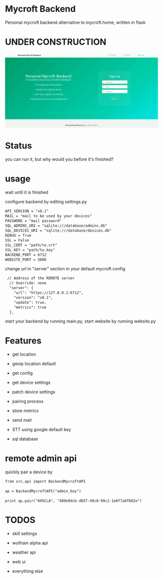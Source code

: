 # Mycroft Backend

Personal mycroft backend alternative to mycroft.home, written in flask

# UNDER CONSTRUCTION

![](media/personalbackend.jpg)

# Status

you can run it, but why would you before it's finished?

# usage


wait until it is finished


configure backend by editing settings.py

    API_VERSION = "v0.1"
    MAIL = "mail to be used by your devices"
    PASSWORD = "mail password"
    SQL_ADMINS_URI = "sqlite:///database/admins.db"
    SQL_DEVICES_URI = "sqlite:///database/devices.db"
    DEBUG = True
    SSL = False
    SSL_CERT = "path/to.crt"
    SSL_KEY = "path/to.key"
    BACKEND_PORT = 6712
    WEBSITE_PORT = 5000

change url in "server" section in your default mycroft config

     // Address of the REMOTE server
      // Override: none
      "server": {
        "url": "https://127.0.0.1:6712",
        "version": "v0.1",
        "update": true,
        "metrics": true
      },


start your backend by running main.py, start website by running website.py


# Features


- get location

- geoip location default

- get config

- get device settings

- patch device settings

- pairing process

- store metrics

- send mail

- STT using google default key

- sql database


# remote admin api


quickly pair a device by


    from src.api import BackendMycroftAPI

    ap = BackendMycroftAPI("admin_key")

    print ap.pair("KHSCLA", "489e9dcb-d657-49c0-99c2-1e0f7a8f602e")


# TODOS

- skill settings

- wolfram alpha api

- weather api

- web ui

- everything else
